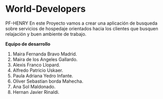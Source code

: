 # World-Developers
PF-HENRY
En este Proyecto vamos a crear una aplicación de busqueda sobre servicios de hospedaje  orientados hacia los clientes que busquen relajación y buen ambiente de trabajo.

**Equipo de desarrollo**

1. Maira Fernanda Bravo Madrid.
2. Maira de los Angeles Gallardo.
3. Alexis Franco Llopard.
4. Alfredo Patricio Uskaer.
5. Paula Adriana Yedro Infante.
6. Oliver Sebastian borda Mahecha.
7. Ana Sol Maldonado.
8. Hernan Javier Rinaldi.
